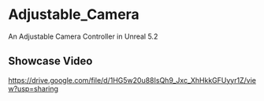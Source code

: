 # Adjustable_Camera
 An Adjustable Camera Controller in Unreal 5.2

## Showcase Video
https://drive.google.com/file/d/1HG5w20u88IsQh9_Jxc_XhHkkGFUyyr1Z/view?usp=sharing
